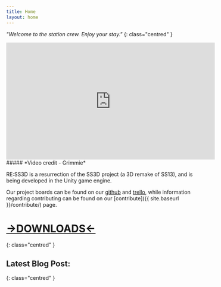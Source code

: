 ```yaml
---
title: Home
layout: home
---
```


*"Welcome to the station crew. Enjoy your stay."*
{: class="centred" }

<iframe class="video" width="560" height="315" src="https://www.youtube-nocookie.com/embed/kb7lTMorbWo" frameborder="0" allow="accelerometer; autoplay; encrypted-media; gyroscope; picture-in-picture" allowfullscreen></iframe>
##### *Video credit - Grimmie*

RE:SS3D is a resurrection of the SS3D project (a 3D remake of SS13), and is being developed in the Unity game engine.

Our project boards can be found on our [github](https://github.com/RE-SS3D/SS3D/projects) and [trello](https://trello.com/ress3d), while information regarding contributing can be found on our [contribute]({{ site.baseurl }}/contribute/) page.

# [->DOWNLOADS<-](https://github.com/RE-SS3D/SS3D#downloads)
{: class="centred" }

## Latest Blog Post:
{: class="centred" }
